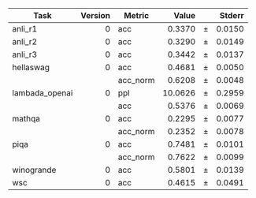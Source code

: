 |     Task     |Version| Metric | Value |   |Stderr|
|--------------|------:|--------|------:|---|-----:|
|anli_r1       |      0|acc     | 0.3370|±  |0.0150|
|anli_r2       |      0|acc     | 0.3290|±  |0.0149|
|anli_r3       |      0|acc     | 0.3442|±  |0.0137|
|hellaswag     |      0|acc     | 0.4681|±  |0.0050|
|              |       |acc_norm| 0.6208|±  |0.0048|
|lambada_openai|      0|ppl     |10.0626|±  |0.2959|
|              |       |acc     | 0.5376|±  |0.0069|
|mathqa        |      0|acc     | 0.2295|±  |0.0077|
|              |       |acc_norm| 0.2352|±  |0.0078|
|piqa          |      0|acc     | 0.7481|±  |0.0101|
|              |       |acc_norm| 0.7622|±  |0.0099|
|winogrande    |      0|acc     | 0.5801|±  |0.0139|
|wsc           |      0|acc     | 0.4615|±  |0.0491|

